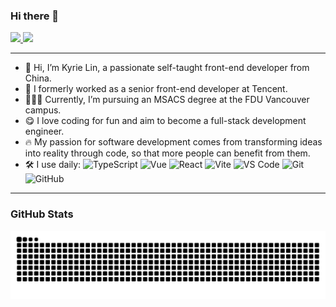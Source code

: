 ### Hi there 👋

<p>
  <a href="https://stackoverflow.com/users/13625125/kyrielin">
    <img src="https://img.shields.io/badge/-kyrielin-f48024?style=flat-square&labelColor=f48024&logo=stackoverflow&logoColor=white&link=https://stackoverflow.com/users/13625125/kyrielin">
   <a/>
  <a href="https://www.linkedin.com/in/kyrie-lin/">
    <img src="https://img.shields.io/badge/-kyrielin-blue?style=flat-square&logo=Linkedin&logoColor=white&link=https://www.linkedin.com/in/kyrie-lin/">
  <a/>
</p>

-------
- 🔭 Hi, I’m Kyrie Lin, a passionate self-taught front-end developer from China.
- 🏢 I formerly worked as a senior front-end developer at Tencent.
- 🧑🏻‍💻 Currently, I’m pursuing an MSACS degree at the FDU Vancouver campus.
- 😋 I love coding for fun and aim to become a full-stack development engineer.
- 🔥 My passion for software development comes from transforming ideas into reality through code, so that more people can benefit from them.
- 🛠️ I use daily:
  ![TypeScript](https://img.shields.io/badge/-Typescript-black?style=plastic&logo=typescript)
  ![Vue](https://img.shields.io/badge/-Vue-3b2e5a?style=plastic&logo=vue.js)
  ![React](https://img.shields.io/badge/-React-3b2e5a?style=plastic&logo=react)
  ![Vite](https://img.shields.io/badge/-Vite-3b2e5a?style=plastic&logo=vite)
  ![VS Code](https://img.shields.io/badge/-VS%20Code-007ACC?style=plastic&logo=visual-studio-code)
  ![Git](https://img.shields.io/badge/-Git-black?style=plastic&logo=git)
  ![GitHub](https://img.shields.io/badge/-GitHub-181717?style=plastic&logo=github)
-------

### GitHub Stats

<picture>
  <source media="(prefers-color-scheme: dark)" srcset="https://raw.githubusercontent.com/honkinglin/honkinglin/output/github-snake-dark.svg" />
  <source media="(prefers-color-scheme: light)" srcset="https://raw.githubusercontent.com/honkinglin/honkinglin/output/github-snake.svg" />
  <img alt="github contribution grid snake animation" src="https://raw.githubusercontent.com/honkinglin/honkinglin/output/github-snake.svg" />
</picture>
